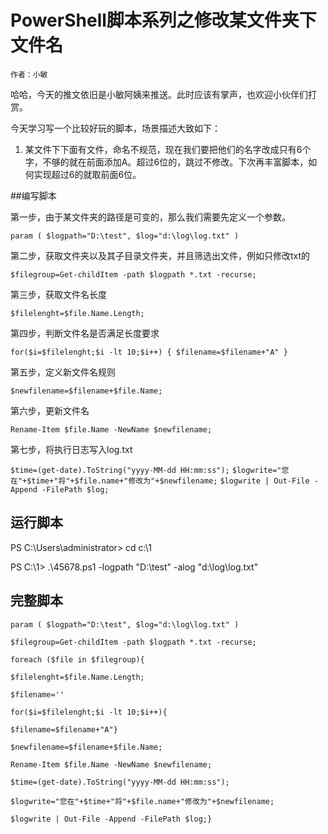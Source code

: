 # PowerShell脚本系列之修改某文件夹下文件名
    作者：小敏

哈哈，今天的推文依旧是小敏阿姨来推送。此时应该有掌声，也欢迎小伙伴们打赏。

今天学习写一个比较好玩的脚本，场景描述大致如下：

1. 某文件下下面有文件，命名不规范，现在我们要把他们的名字改成只有6个字，不够的就在前面添加A。超过6位的，跳过不修改。下次再丰富脚本，如何实现超过6的就取前面6位。

##编写脚本

第一步，由于某文件夹的路径是可变的，那么我们需要先定义一个参数。

`param
(
$logpath="D:\test",
$log="d:\log\log.txt"
)`

第二步，获取文件夹以及其子目录文件夹，并且筛选出文件，例如只修改txt的

`$filegroup=Get-childItem -path $logpath *.txt -recurse;`

第三步，获取文件名长度

`$filelenght=$file.Name.Length;`

第四步，判断文件名是否满足长度要求

`for($i=$filelenght;$i -lt 10;$i++)
{
$filename=$filename+"A"
}`

第五步，定义新文件名规则

`$newfilename=$filename+$file.Name;`

第六步，更新文件名

`Rename-Item $file.Name -NewName $newfilename;`

第七步，将执行日志写入log.txt

`$time=(get-date).ToString("yyyy-MM-dd HH:mm:ss");`
`$logwrite="您在"+$time+"将"+$file.name+"修改为"+$newfilename;`
`$logwrite | Out-File -Append -FilePath $log;`

## 运行脚本

PS C:\Users\administrator> cd c:\1

PS C:\1> .\45678.ps1 -logpath "D:\test" -alog "d:\log\log.txt"

## 完整脚本

`param
(
$logpath="D:\test",
$log="d:\log\log.txt"
)`

`$filegroup=Get-childItem -path $logpath *.txt -recurse;`

`foreach ($file in $filegroup){`

`$filelenght=$file.Name.Length;`

`$filename=''`

`for($i=$filelenght;$i -lt 10;$i++){`

`$filename=$filename+"A"}`

`$newfilename=$filename+$file.Name;`

`Rename-Item $file.Name -NewName $newfilename;`

`$time=(get-date).ToString("yyyy-MM-dd HH:mm:ss");`

`$logwrite="您在"+$time+"将"+$file.name+"修改为"+$newfilename;`

`$logwrite | Out-File -Append -FilePath $log;}`